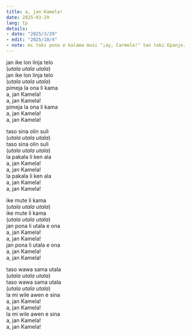 ```yaml
---
title: a, jan Kamela!
date: 2025-03-29
lang: tp
details:
- date: "2025/3/29"
- edit: "2025/10/4"
- note: mi toki pona e kalama musi "¡ay, Carmela!" tan toki Epanjo.
---
```


jan ike lon linja telo  
(_utala utala utala_)  
jan ike lon linja telo  
(_utala utala utala_)  
pimeja la ona li kama  
a, jan Kamela!  
a, jan Kamela!  
pimeja la ona li kama  
a, jan Kamela!  
a, jan Kamela!  

taso sina olin suli  
(_utala utala utala_)  
taso sina olin suli  
(_utala utala utala_)  
la pakala li ken ala  
a, jan Kamela!  
a, jan Kamela!  
la pakala li ken ala  
a, jan Kamela!  
a, jan Kamela!  

ike mute li kama  
(_utala utala utala_)  
ike mute li kama  
(_utala utala utala_)  
jan pona li utala e ona  
a, jan Kamela!  
a, jan Kamela!  
jan pona li utala e ona  
a, jan Kamela!  
a, jan Kamela!  

taso wawa sama utala  
(_utala utala utala_)  
taso wawa sama utala  
(_utala utala utala_)  
la mi wile awen e sina  
a, jan Kamela!  
a, jan Kamela!  
la mi wile awen e sina  
a, jan Kamela!  
a, jan Kamela!  

